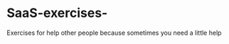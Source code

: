 SaaS-exercises-
===============

Exercises for help other people because sometimes you need a little help
